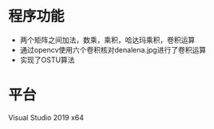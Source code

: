 <!--
 * @Author: Kaixu Chen   Moondok
 * @Date: 2022-04-23 00:37:13
 * @LastEditTime: 2022-04-23 00:41:15
 * @Description: 
-->
# 程序功能
+ 两个矩阵之间加法，数乘，乘积，哈达玛乘积，卷积运算
+ 通过opencv使用六个卷积核对denalena.jpg进行了卷积运算
+ 实现了OSTU算法

# 平台
Visual Studio 2019 x64
